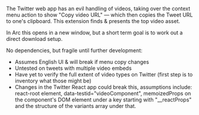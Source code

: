 The Twitter web app has an evil handling of videos, taking over the context menu action to show "Copy video URL" — which then copies the Tweet URL to one's clipboard. This extension finds & presents the top video asset.

In Arc this opens in a new window, but a short term goal is to work out a direct download setup.

No dependencies, but fragile until further development:

- Assumes English UI & will break if menu copy changes
- Untested on tweets with multiple video embeds
- Have yet to verify the full extent of video types on Twitter (first step is to inventory what those might be)
- Changes in the Twitter React app could break this, assumptions include: react-root element, data-testid="videoComponent", memoizedProps on the component's DOM element under a key starting with "__reactProps" and the structure of the variants array under that.
